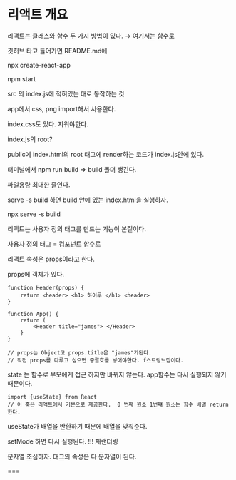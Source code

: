 # 리액트 개요

리액트는 클래스와 함수 두 가지 방법이 있다. → 여기서는 함수로

깃허브 타고 들어가면 README.md에 

npx create-react-app <name> 

npm start 

src 의 index.js에 적혀있는 대로 동작하는 것

app에서 css, png import해서 사용한다.

index.css도 있다. 지워야한다.

index.js의 root?

public에 index.html의 root 태그에 render하는 코드가 index.js안에 있다.

터미널에서 npm run build ⇒ build 폴더 생긴다.

파일용량 최대한 줄인다.

serve -s build 하면 build 안에 있는 index.html을 실행하자.

npx serve -s build

리액트는 사용자 정의 태그를 만드는 기능이 본질이다.

사용자 정의 태그 = 컴포넌트  함수로

리액트 속성은 props이라고 한다. 

props에 객체가 있다. 

```tsx
function Header(props) {
	return <header> <h1> 하이루 </h1> <header>
}

function App() {
	return (
		<Header title="james"> </Header>
	}
}

// props는 Object고 props.title은 "james"가된다.
// 직접 props를 다루고 싶으면 중괄호를 넣어야한다. f스트링느낌이다.
```

state 는 함수로 부모에게 접근 하지만 바뀌지 않는다. app함수는 다시 실행되지 않기 때문이다. 

```tsx
import {useState} from React
// 이 훅은 리액트에서 기본으로 제공한다.  0 번째 원소 1번쨰 원소는 함수 배열 return한다. 
```

useState가 배열을 반환하기 때문에 배열을 맞춰준다.

setMode 하면 다시 실행된다. !!! 재랜더링

문자열 조심하자. 태그의 속성은 다 문자열이 된다. 

===
